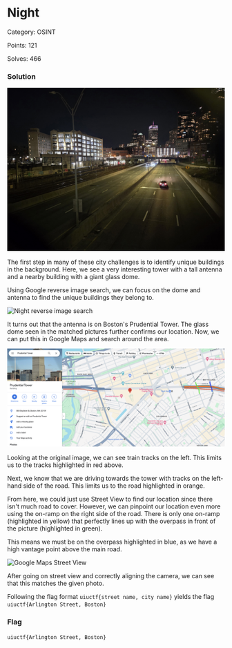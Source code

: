 # Night
Category: OSINT

Points: 121

Solves: 466

### Solution

![Night challenge photo](/images/NightChal.jpg)

The first step in many of these city challenges is to identify unique buildings in the background. Here, we see a very interesting tower with a tall antenna and a nearby building with a giant glass dome.

Using Google reverse image search, we can focus on the dome and antenna to find the unique buildings they belong to.

![Night reverse image search](/images/NightReverseImageSearch.png)

It turns out that the antenna is on Boston's Prudential Tower. The glass dome seen in the matched pictures further confirms our location. Now, we can put this in Google Maps and search around the area.

![Google Maps Investigation](/images/NightGoogleMapsExploration.png)

Looking at the original image, we can see train tracks on the left. This limits us to the tracks highlighted in red above.

Next, we know that we are driving towards the tower with tracks on the left-hand side of the road. This limits us to the road highlighted in orange.

From here, we could just use Street View to find our location since there isn't much road to cover. However, we can pinpoint our location even more using the on-ramp on the right side of the road. There is only one on-ramp (highlighted in yellow) that perfectly lines up with the overpass in front of the picture (highlighted in green).

This means we must be on the overpass highlighted in blue, as we have a high vantage point above the main road.

![Google Maps Street View](/images/NightGoogleMapsStreetView.png)

After going on street view and correctly aligning the camera, we can see that this matches the given photo.

Following the flag format `uiuctf{street name, city name}` yields the flag `uiuctf{Arlington Street, Boston}`





### Flag

```uiuctf{Arlington Street, Boston}```